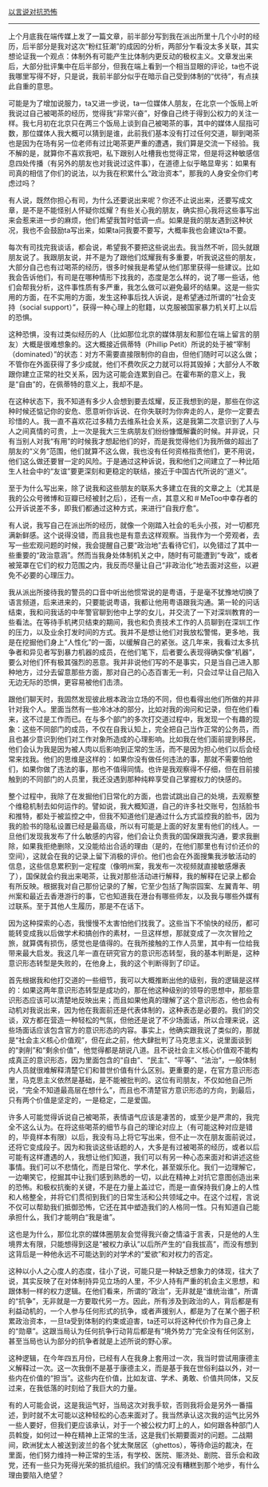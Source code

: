 [以言说对抗恐怖](https://matters.news/@byron808/以言说对抗恐怖-zdpuAtFRcYJtpkzhc1KyA7DEKN3xrBBygLdpxTDpPo79eShcG)

---

上个月底我在端传媒上发了一篇文章，前半部分写到我在派出所里十几个小时的经历，后半部分是我对这次“粉红狂潮”的成因的分析，两部分乍看没太多关联，其实想论证我一个观点：体制外有可能产生比体制内更反动的极权主义。文章发出来后，大部分批评集中在后半部分，但我在端上看到一个相当显眼的评论，ta也不说我哪里写得不好，只是说，我前半部分似乎在暗示自己受到体制的“优待”，有点挟此自重的意思。



可能是为了增加说服力，ta又进一步说，ta一位媒体人朋友，在北京一个饭局上听我说过自己被喝茶的经历，觉得我“非常兴奋”，好像自己终于得到公权力的关注一样。我七月初在北京只在两三个饭局上谈到自己被喝茶的事，其中的媒体人屈指可数，那位媒体人我大概可以猜到是谁，此前我们基本没有打过任何交道，聊到喝茶也是因为在场有另一位老师有过比喝茶更严重的遭遇，我们算是交流一下经验。我不解的是，就算你不喜欢我吧，私下跟别人吐槽我也觉得正常，但是将这种敏感信息四处传播（有另外的朋友也对我说过这件事），在道德上似乎略显卑劣：如果有司真的相信了你们的说法，以为我在积累什么“政治资本”，那我的人身安全你们考虑过吗？



有人说，既然你担心有司，为什么还要说出来呢？你还不止说出来，还要写成文章，是不是不能怪别人怀疑你炫耀？有些关心我的朋友，确实担心我将这些事写出来会惹来进一步的麻烦，他们希望我暂时低调一点。如果是我的朋友遇到这种状况，我也不会鼓励ta写出来，如果ta问我要不要写，大概率我也会建议ta不要。



每次有司找完我谈话，都会说，希望我不要把这些说出去。我当然不听，回头就跟朋友说了。我跟朋友说，并不是为了跟他们炫耀我有多重要，听我说这些的朋友，大部分自己也有过喝茶的经历，很多时候我是希望从他们那里获得一些建议。比如我会告诉他们，有司是在哪种情形下找我的，态度是怎么样的，说了哪一些话，他们会帮我分析，这件事性质有多严重，我怎么做可以避免最坏的结果。这是一些实用的方面，在不实用的方面，发生这种事后找人诉说，是希望通过所谓的“社会支持（social support）”，获得一种心理上的慰籍，以克服被国家暴力机关盯上以后的恐惧。



这种恐惧，没有过类似经历的人（比如那位北京的媒体朋友和那位在端上留言的朋友）大概是很难想象的。这大概接近佩蒂特（Phillip Petit）所说的处于被“宰制（dominated）”的状态：对方不需要直接限制你的自由，但他们随时可以这么做；不管你在外面获得了多少成就，他们不费吹灰之力就可以将其毁掉；大部分人不敢跟你建立正常的社交关系，因为这可能会连累到自己。在霍布斯的意义上，我是“自由”的，在佩蒂特的意义上，我却不是。



在这种状态下，我不知道有多少人会想到要去炫耀，反正我想到的是，那些在你这种时候还惦记你的安危、愿意听你诉说、在你失联时为你奔走的人，是你一定要去珍惜的人。我一直不喜欢花过多精力去维系社会关系，这是我第二次意识到了人与人之间真情的可贵，上一次是我大三生病朋友们纷纷慷慨解囊的时候。并非说，只有当别人对我“有用”的时候我才想起他们的好，而是我觉得他们为我所做的超出了朋友的“义务”范围，他们就算不这么做，我也没有任何资格指责他们，更不用说，他们这么做还要冒一定的风险。于是通过这种诉说，我和他们之间建立了一种比陌生人社会中的“友谊”要更深刻和更稳定的联结，接近于中国古代所说的“道义”。



至于为什么写出来，除了说我和这些朋友的联系大多建立在我的文章之上（尤其是我的公众号微博和豆瓣已经被封之后），还有一点，其意义和＃MeToo中幸存者的公开诉说差不多，即我们都通过这种方式，来进行“自我疗愈”。



有人说，我写自己在派出所的经历，就像一个刚踏入社会的毛头小孩，对一切都充满新鲜感。这个说得没错，而且我也是有意去这样观察。当我作为一个旁观者，去写一些宏观问题的时候，我会提醒自己要“政治地”去看待它们，以免错过了其中一些重要的“政治意涵”。然而当我身处体制机关之中，随时有可能遭到“专政”，或者被笼罩在它们的权力范围之内，我反而尽量让自己“非政治化”地去面对这些，以避免不必要的心理压力。



我从派出所接待我的警员的口音中听出他惯常说的是粤语，于是毫不犹豫地切换了语言频道，后来进来的，只要能说粤语，我都让他用粤语跟我沟通。第一轮的问话结束，我和问我话的中年警官聊到他中上学的女儿，并交流了一下对深圳教育的一些看法。在等待手机拷贝结束的期间，我也和负责技术工作的人员聊到在深圳工作的压力，以及业余打发时间的方式。我并不是想让他们对我放松警惕，更多地，我是在挖掘他们身上“人性化”的一面，以缓解自己的紧张。这几年来，我看过太多抗争者和异见者写到暴力机器的成员，在他们笔下，后者要么表现得确实像“机器”，要么对他们怀有极其强烈的恶意。我并非说他们写的不是事实，只是当自己进入那种地方，过分去留意那些方面，那对自己的心态百害无一利，只会过早让自己陷入无边无际的恐惧，更容易被他们击溃。



跟他们聊天时，我固然发现彼此根本政治立场的不同，但也看得出他们所做的并非针对我个人。里面当然有一些冷冰冰的部分，比如对我的询问和记录，但在他们看来，这不过是工作而已。在与多个部门的多次打交道过程中，我发现一个有趣的现象：这些不同部门的成员，不仅在自我认知上，完全把自己当作正常的公务员，而且也甚少意识到他们对工作对象所造成的心理影响。比如我在他们面前提到移民，他们会认为我是因为被人肉以后影响到正常的生活，而不是因为担心他们以后会经常来找我。他们的思维是这样的：如果你没有做任何违法的事，那就不需要怕他们，如果你做了违法的事，那也不值得同情。也许是我观察得不仔细，但在目前接触到的不同部门的人员里，我还没遇到那种纯粹享受自己掌握权力的快感的。



整个过程中，我除了在发掘他们日常化的方面，也尝试跳出自己的处境，去观察整个维稳机制去如何运作的。譬如说，我大概知道，自己的许多社交账号，包括脸书和推特，都处于被监控之中，但我不知道他们是通过什么方式监控我的脸书，因为我的脸书的隐私设置已经是最高级，所以有可能是上面的好友里有他们的线人。一旦他们发现我发布了什么敏感的内容，他们会让负责我的国保跟我沟通，要求我删除，如果我拒绝删除，又没能给出合适的理由（是的，在他们那里也有讨价还价的空间），这就会在我的记录上留下消极的评价。他们也会在外面搜集我涉敏活动的信息，这些信息累积到一定程度（像明州案，我发布一次视频就直接敏感爆表了），国保就会约我出来喝茶，让我对那些活动进行解释，我的解释在记录上都会有所反映。根据我对自己那份记录的了解，它至少包括了陶崇园案、左翼青年、明州案和最近去香港游行的事，它也知道我在港台有哪些师友，以及我与哪些外媒有过联系。至于其他人生履历，那是不在话下。



因为这种探索的心态，我慢慢不太害怕他们找我了。这些当下不愉快的经历，都可能转变成我以后做学术和搞创作的素材，一旦这样想，那就变成了一次次冒险之旅，就算偶有损伤，感觉也是值得的。在我所接触的工作人员里，其中有一位给我带来最大启发。我这几年一直在研究官方的意识形态转型，我的基本判断是，这种意识形态转型是失败的，在他身上，我的这个判断得到了印证。



首先根据我和他打交道的一些细节，我可以大概推断出他的级别，我的逻辑是这样的：如果这两年意识形态转型是成功的，那在他这种级别的领导的思想中，那些意识形态应该可以清楚地反映出来；而且如果他真的理解了这个意识形态，他也会有动机对我说出来，因为他在我面前还是代表体制的，这种表态是必要的。我们的交谈，双方都在营造一种轻松的气氛，但他还是说了不少场面话，所以合理来说，这些场面话应该包含官方的意识形态的内容。事实上，他确实跟我说了类似的，那就是“社会主义核心价值观”，但在此之前，他大肆批判了马克思主义，说里面谈到的“剥削”和“剩余价值”，他觉得都是胡说八道。且不说社会主义核心价值观不能构成真正的意识形态，因为里面包含的“自由”、“民主”、“平等”、“法治”，一般体制内人员就很难解释清楚它们和普世价值有什么区别。更重要的是，在官方意识形态里，马克思主义依然是基础，是不能被批判的。这位有司朋友，不仅如他自己所说，“完全不知道最高层在想什么”，而且也不清楚官方意识形态的方向，到最后，只有两个价值是坚定的，一是稳定，二是爱国。



许多人可能觉得诉说自己被喝茶，表情语气应该是凄苦的，或至少是严肃的，我完全不这么认为。在将这些喝茶的细节与自己的理论对应上（有可能这种对应是错的，毕竟样本有限）以后，我没有马上将它写出来，但不止一次在朋友面前说过，还将它变成段子。因为和我谈这些话题的人，大多是有过被喝茶的经历，或者以后可能有这样遭遇的人，我想让他们知道，我们可以有另一种心态来面对和讲述这些事情。我们可以不悲情化，而是日常化、学术化，甚至娱乐化。我们一边理解它，一边嘲笑它，挖掘其中让我们感到熟悉的一切，以此在精神上对抗它意图创造出来的恐怖。和极权抗衡的关键，不是在力量上盖过它，而是一直保持我们身上的人性和人格整全，并将它们贯彻到我们的日常生活和公共领域之中。在这个过程，言说不仅可以帮助我们抵御恐怖，它还在其中塑造我们的人格同一性。只有知道自己能承担什么，我们才能明白“我是谁”。



这也是为什么，那位北京的媒体圈朋友会觉得我兴奋之情溢于言表，只是他的人生境界太有限，只能想得到这是“被权力承认”以后所产生的“自我拔高”，而没有想到这背后是一种他永远不可能达到的对学术的“爱欲”和对权力的否定。



这种以小人之心度人的态度，往小了说，可能只是一种缺乏想象力的体现，往大了说，其实反映了在对体制持异见立场的人里，不少人持有严重的机会主义思想，和跟体制一样的权力逻辑。在他们看来，所谓的“政治”，无非就是“谁统治谁”，所谓的“抗争”，无非就是一方要取代另一方。因此，所有涉及到政治的人，背后都是有利益动机的，一个人参与任何形式的抗争，或者声援别人，都是为了在某个圈子积累政治资本，一旦ta受到体制的约束或迫害，ta还可以将这种代价作为自己身上的“勋章”。这跟当局认为任何抗争行动背后都是有“境外势力”完全没有任何区别，甚至当局也认为部分的抗争者就是上述所说的野心家。



这种逻辑，在今年四五月份，已经有人在我身上套用过一次，我当时尝试用康德主义解释过一次。这一次我倒不是基于康德主义，而是基于我在世俗利益以外，对一些内在价值的“担当”。这些内在价值，比如友谊、学术、勇敢、价值共同体，又反过来，在我低落的时刻给了我巨大的力量。



有的人可能会说，这是我运气好，当局这次对我手软，否则我将会是另外一番描述，到时就不太可能以这种轻松的心态来面对了。我当然承认这次我的运气比另外一些人要好，但我们更应该承认，对于一个被公权力盯上的人，如何跟各种部门人员斡旋，如何过一种在精神上正常的生活，这是我们长期要面对的问题。二战期间，欧洲犹太人被送到波兰的各个犹太聚居区（ghettos），等待命运的裁决，在里面，他们努力维持一种正常的生活，有学校、医院、赈济处、剧院、音乐会和政党，还有一些只为死得光荣的抵抗组织。我们的情况没有糟糕到那个地步，有什么理由要陷入绝望？